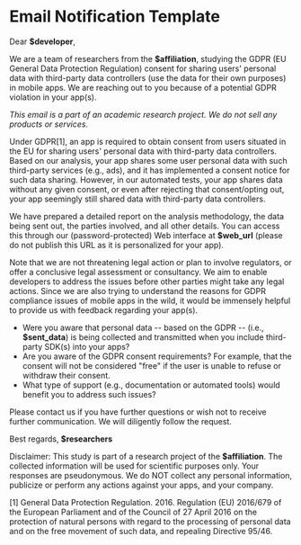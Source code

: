# Email Notification Template
Dear **$developer**,

We are a team of researchers from the **$affiliation**, studying the GDPR (EU General Data Protection Regulation) consent for sharing users' personal data with third-party data controllers (use the data for their own purposes) in mobile apps. We are reaching out to you because of a potential GDPR violation in your app(s).

*This email is a part of an academic research project. We do not sell any products or services.*

Under GDPR[1], an app is required to obtain consent from users situated in the EU for sharing users' personal data with third-party data controllers. Based on our analysis, your app shares some user personal data with such third-party services (e.g., ads), and it has implemented a consent notice for such data sharing. However, in our automated tests, your app shares data without any given consent, or even after rejecting that consent/opting out, your app seemingly still shared data with third-party data controllers.

We have prepared a detailed report on the analysis methodology, the data being sent out, the parties involved, and all other details. You can access this through our (password-protected) Web interface at **$web_url** (please do not publish this URL as it is personalized for your app). 

Note that we are not threatening legal action or plan to involve regulators, or offer a conclusive legal assessment or consultancy. We aim to enable developers to address the issues before other parties might take any legal actions. Since we are also trying to understand the reasons for GDPR compliance issues of mobile apps in the wild, it would be immensely helpful to provide us with feedback regarding your app(s). 

- Were you aware that personal data -- based on the GDPR -- (i.e., **$sent_data**) is being collected and transmitted when you include third-party SDK(s) into your apps? 
- Are you aware of the GDPR consent requirements? For example, that the consent will not be considered "free" if the user is unable to refuse or withdraw their consent. 
- What type of support (e.g., documentation or automated tools) would benefit you to address such issues? 

Please contact us if you have further questions or wish not to receive further communication. We will diligently follow the request.

Best regards, **$researchers**

Disclaimer: This study is part of a research project of the **$affiliation**. The collected information will be used for scientific purposes only. Your responses are pseudonymous. We do NOT collect any personal information, publicize or perform any actions against your apps, and your company.

[1] General Data Protection Regulation. 2016. Regulation (EU) 2016/679 of the European Parliament and of the Council of 27 April 2016 on the protection of natural persons with regard to the processing of personal data and on the free movement of such data, and repealing Directive 95/46.
